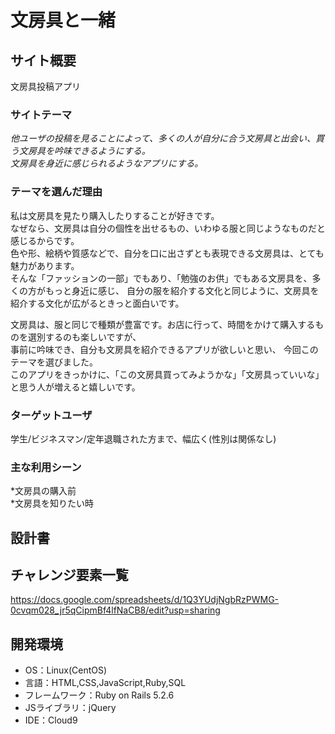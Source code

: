 # 文房具と一緒

## サイト概要
文房具投稿アプリ

### サイトテーマ
*他ユーザの投稿を見ることによって、多くの人が自分に合う文房具と出会い、買う文房具を吟味できるようにする。*  
*文房具を身近に感じられるようなアプリにする。*

### テーマを選んだ理由
私は文房具を見たり購入したりすることが好きです。  
なぜなら、文房具は自分の個性を出せるもの、いわゆる服と同じようなものだと感じるからです。  
色や形、絵柄や質感などで、自分を口に出さずとも表現できる文房具は、とても魅力があります。  
そんな「ファッションの一部」でもあり、「勉強のお供」でもある文房具を、多くの方がもっと身近に感じ、
自分の服を紹介する文化と同じように、文房具を紹介する文化が広がるときっと面白いです。

文房具は、服と同じで種類が豊富です。お店に行って、時間をかけて購入するものを選別するのも楽しいですが、    
事前に吟味でき、自分も文房具を紹介できるアプリが欲しいと思い、  今回このテーマを選びました。  
このアプリをきっかけに、「この文房具買ってみようかな」「文房具っていいな」と思う人が増えると嬉しいです。

### ターゲットユーザ
学生/ビジネスマン/定年退職された方まで、幅広く(性別は関係なし)

### 主な利用シーン
*文房具の購入前  
*文房具を知りたい時

## 設計書

## チャレンジ要素一覧
https://docs.google.com/spreadsheets/d/1Q3YUdjNgbRzPWMG-0cvqm028_jr5qCipmBf4lfNaCB8/edit?usp=sharing

## 開発環境
- OS：Linux(CentOS)
- 言語：HTML,CSS,JavaScript,Ruby,SQL
- フレームワーク：Ruby on Rails 5.2.6
- JSライブラリ：jQuery
- IDE：Cloud9


